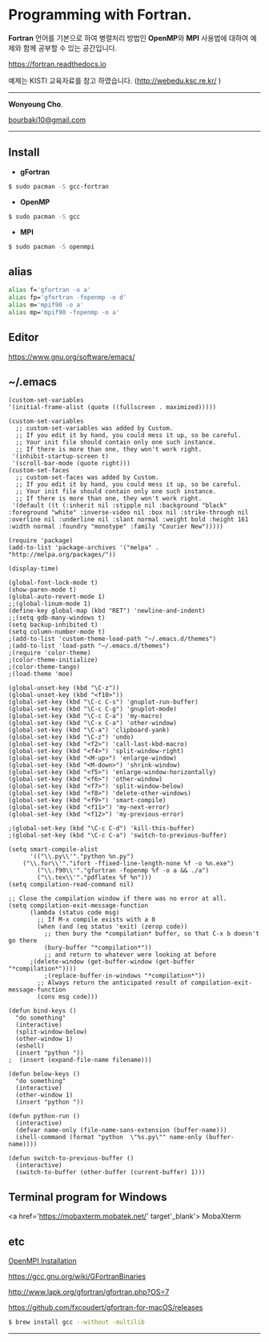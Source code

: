 # Programming with Fortran.

**Fortran** 언어를 기본으로 하여 병렬처리 방법인 **OpenMP**와 **MPI** 사용법에 대하여 예제와 함께 공부할 수 있는 공간입니다.

<a href="https://fortran.readthedocs.io" target="_blank"> https://fortran.readthedocs.io </a>

예제는 KISTI 교육자료를 참고 하였습니다. (<a href="http://webedu.ksc.re.kr" target="_blank">http://webedu.ksc.re.kr/ </a>)

---

**Wonyoung Cho**.

<bourbaki10@gmail.com>

---
## Install
- **gFortran**
```sh
$ sudo pacman -S gcc-fortran
```

- **OpenMP**
```sh
$ sudo pacman -S gcc
```

- **MPI**
```sh
$ sudo pacman -S openmpi
```

## alias
```sh
alias f='gfortran -o a'
alias fp='gfortran -fopenmp -o d'
alias m='mpif90 -o a'
alias mp='mpif90 -fopenmp -o a'
```

## Editor
<a href='https://www.gnu.org/software/emacs/' target='_blank'> https://www.gnu.org/software/emacs/ </a>

## ~/.emacs
```emacs
(custom-set-variables
'(initial-frame-alist (quote ((fullscreen . maximized)))))

(custom-set-variables
  ;; custom-set-variables was added by Custom.
  ;; If you edit it by hand, you could mess it up, so be careful.
  ;; Your init file should contain only one such instance.
  ;; If there is more than one, they won't work right.
 '(inhibit-startup-screen t)
 '(scroll-bar-mode (quote right)))
(custom-set-faces
  ;; custom-set-faces was added by Custom.
  ;; If you edit it by hand, you could mess it up, so be careful.
  ;; Your init file should contain only one such instance.
  ;; If there is more than one, they won't work right.
 '(default ((t (:inherit nil :stipple nil :background "black" :foreground "white" :inverse-video nil :box nil :strike-through nil :overline nil :underline nil :slant normal :weight bold :height 161 :width normal :foundry "monotype" :family "Courier New")))))

(require 'package)
(add-to-list 'package-archives '("melpa" . "http://melpa.org/packages/"))

(display-time)

(global-font-lock-mode t)
(show-paren-mode t)
(global-auto-revert-mode 1)
;;(global-linum-mode 1)
(define-key global-map (kbd "RET") 'newline-and-indent)
;;(setq gdb-many-windows t)
(setq backup-inhibited t)
(setq column-number-mode t)
;(add-to-list 'custom-theme-load-path "~/.emacs.d/themes")
;(add-to-list 'load-path "~/.emacs.d/themes")
;(require 'color-theme)
;(color-theme-initialize)
;(color-theme-tango)
;(load-theme 'moe)

(global-unset-key (kbd "\C-z"))
(global-unset-key (kbd "<f10>"))
(global-set-key (kbd "\C-c C-s") 'gnuplot-run-buffer)
(global-set-key (kbd "\C-c C-g") 'gnuplot-mode)
(global-set-key (kbd "\C-c C-a") 'my-macro)
(global-set-key (kbd "\C-x C-a") 'other-window)
(global-set-key (kbd "\C-a") 'clipboard-yank)
(global-set-key (kbd "\C-z") 'undo)
(global-set-key (kbd "<f2>") 'call-last-kbd-macro)
(global-set-key (kbd "<f4>") 'split-window-right)
(global-set-key (kbd "<M-up>") 'enlarge-window)
(global-set-key (kbd "<M-down>") 'shrink-window)
(global-set-key (kbd "<f5>") 'enlarge-window-horizontally)
(global-set-key (kbd "<f6>") 'other-window)
(global-set-key (kbd "<f7>") 'split-window-below)
(global-set-key (kbd "<f8>") 'delete-other-windows)
(global-set-key (kbd "<f9>") 'smart-compile)
(global-set-key (kbd "<f11>") 'my-next-error)
(global-set-key (kbd "<f12>") 'my-previous-error)

;(global-set-key (kbd "\C-c C-d") 'kill-this-buffer)
;(global-set-key (kbd "\C-c C-a") 'switch-to-previous-buffer)

(setq smart-compile-alist
      '(("\\.py\\'"."python %n.py")
	("\\.for\\'"."ifort -ffixed-line-length-none %f -o %n.exe")
        ("\\.f90\\'"."gfortran -fopenmp %f -o a && ./a")
        ("\\.tex\\'"."pdflatex %f %n")))
(setq compilation-read-command nil)

;; Close the compilation window if there was no error at all.
(setq compilation-exit-message-function
      (lambda (status code msg)
        ;; If M-x compile exists with a 0
        (when (and (eq status 'exit) (zerop code))
          ;; then bury the *compilation* buffer, so that C-x b doesn't go there
          (bury-buffer "*compilation*"))
          ;; and return to whatever were looking at before
	  ;(delete-window (get-buffer-window (get-buffer "*compilation*"))))
          ;(replace-buffer-in-windows "*compilation*"))
        ;; Always return the anticipated result of compilation-exit-message-function
        (cons msg code)))

(defun bind-keys ()
  "do something"
  (interactive)
  (split-window-below)
  (other-window 1)
  (eshell)
  (insert "python "))
;  (insert (expand-file-name filename)))

(defun below-keys ()
  "do something"
  (interactive)
  (other-window 1)
  (insert "python "))

(defun python-run ()
  (interactive)
  (defvar name-only (file-name-sans-extension (buffer-name)))
  (shell-command (format "python  \"%s.py\"" name-only (buffer-name))))

(defun switch-to-previous-buffer ()
  (interactive)
  (switch-to-buffer (other-buffer (current-buffer) 1)))
```

## Terminal program for Windows
<a href='https://mobaxterm.mobatek.net/' target'_blank'> MobaXterm </a>

## etc

<a href="http://lsi.ugr.es/jmantas/pdp/ayuda/datos/instalaciones/Install_OpenMPI_en.pdf" target="_blank"> OpenMPI Installation </a>

<a href="https://gcc.gnu.org/wiki/GFortranBinaries" target="_blank"> https://gcc.gnu.org/wiki/GFortranBinaries </a>

<a href="http://www.lapk.org/gfortran/gfortran.php?OS=7" target="_blank">   http://www.lapk.org/gfortran/gfortran.php?OS=7 </a>

<a href="https://github.com/fxcoudert/gfortran-for-macOS/releases" target="_blank">  https://github.com/fxcoudert/gfortran-for-macOS/releases </a>

```bash
$ brew install gcc --without -multilib
```

---



